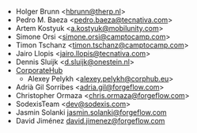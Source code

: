 - Holger Brunn \<<hbrunn@therp.nl>\>
- Pedro M. Baeza \<<pedro.baeza@tecnativa.com>\>
- Artem Kostyuk \<<a.kostyuk@mobilunity.com>\>
- Simone Orsi \<<simone.orsi@camptocamp.com>\>
- Timon Tschanz \<<timon.tschanz@camptocamp.com>\>
- Jairo Llopis \<<jairo.llopis@tecnativa.com>\>
- Dennis Sluijk \<<d.sluijk@onestein.nl>\>
- [CorporateHub](https://corporatehub.eu/)
  - Alexey Pelykh \<<alexey.pelykh@corphub.eu>\>
- Adrià Gil Sorribes \<<adria.gil@forgeflow.com>\>
- Christopher Ormaza \<<chris.ormaza@forgeflow.com>\>
- SodexisTeam \<<dev@sodexis.com>\>
- Jasmin Solanki <jasmin.solanki@forgeflow.com>
- David Jiménez <david.jimenez@forgeflow.com>
